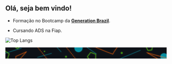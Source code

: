 
##                        **Olá, seja bem vindo!**


* Formação no Bootcamp da **[Generation Brazil](https://brazil.generation.org/)**. 

*  Cursando ADS na Fiap.


![Top Langs](https://github-readme-stats.vercel.app/api/top-langs/?username=ddsp-pinheiro&theme=blue-green)



![end](https://github.com/ddsp-pinheiro/ddsp-pinheiro/blob/main/GitHubEND.png)
